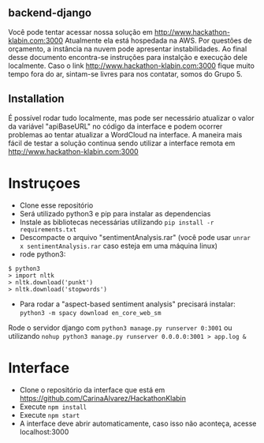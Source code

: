 ## backend-django

Você pode tentar acessar nossa solução em http://www.hackathon-klabin.com:3000
Atualmente ela está hospedada na AWS. Por questões de orçamento, a instância na nuvem pode apresentar instabilidades. Ao final desse documento encontra-se instruções para instalção e execução dele localmente. Caso o link http://www.hackathon-klabin.com:3000 fique muito tempo fora do ar, sintam-se livres para nos contatar, somos do Grupo 5.

## Installation
É possível rodar tudo localmente, mas pode ser necessário atualizar o valor da variável "apiBaseURL" no código da interface e podem ocorrer problemas ao tentar atualizar a WordCloud na interface. A maneira mais fácil de testar a solução continua sendo utilizar a interface remota em http://www.hackathon-klabin.com:3000 
# Instruçoes
- Clone esse repositório
- Será utilizado python3 e pip para instalar as dependencias
- Instale as bibliotecas necessárias utilizando `pip install -r requirements.txt`
- Descompacte o arquivo "sentimentAnalysis.rar" (você pode usar `unrar x sentimentAnalysis.rar` caso esteja em uma máquina linux)
- rode python3:
```
$ python3
> import nltk
> nltk.download('punkt')
> nltk.download('stopwords')
```
- Para rodar a "aspect-based sentiment analysis" precisará instalar: `python3 -m spacy download en_core_web_sm`

Rode o servidor django com `python3 manage.py runserver 0:3001`
ou utilizando `nohup python3 manage.py runserver 0.0.0.0:3001 > app.log &`

# Interface
- Clone o repositório da interface que está em https://github.com/CarinaAlvarez/HackathonKlabin
- Execute `npm install`
- Execute `npm start`
- A interface deve abrir automaticamente, caso isso não aconteça, acesse localhost:3000
